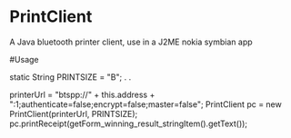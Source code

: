# PrintClient
A Java bluetooth printer client, use in a J2ME nokia symbian app

#Usage

static String PRINTSIZE = "B";
.
.

printerUrl = "btspp://" + this.address + ":1;authenticate=false;encrypt=false;master=false";
PrintClient pc = new PrintClient(printerUrl, PRINTSIZE);
pc.printReceipt(getForm_winning_result_stringItem().getText());